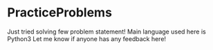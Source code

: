 # PracticeProblems

Just tried solving few problem statement!
Main language used here is Python3
Let me know if anyone has any feedback here!
